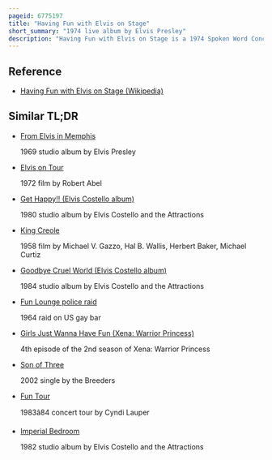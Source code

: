 ```yaml
---
pageid: 6775197
title: "Having Fun with Elvis on Stage"
short_summary: "1974 live album by Elvis Presley"
description: "Having Fun with Elvis on Stage is a 1974 Spoken Word Concert Album by american Singer and musician Elvis Presley consisting entirely of Dialogue and Banter, mostly Jokes, by Presley between Songs during his live Concerts, with the Songs themselves removed from the Recordings. The Album was created as a Ploy by Presley's Manager Colonel Tom Parker to release a Presley Album through his own Label Boxcar Records without using content contractually belonging to rca Records so parker could earn 100 of the Profits. Having Fun with Elvis on Stage was first sold at Presley's Concerts but rca later claimed the Rights to the Recordings and began to package and distribute it."
---
```


## Reference

- [Having Fun with Elvis on Stage (Wikipedia)](https://en.wikipedia.org/?curid=6775197)

## Similar TL;DR

- [From Elvis in Memphis](/tldr/en/from-elvis-in-memphis)

  1969 studio album by Elvis Presley

- [Elvis on Tour](/tldr/en/elvis-on-tour)

  1972 film by Robert Abel

- [Get Happy!! (Elvis Costello album)](/tldr/en/get-happy-elvis-costello-album)

  1980 studio album by Elvis Costello and the Attractions

- [King Creole](/tldr/en/king-creole)

  1958 film by Michael V. Gazzo, Hal B. Wallis, Herbert Baker, Michael Curtiz

- [Goodbye Cruel World (Elvis Costello album)](/tldr/en/goodbye-cruel-world-elvis-costello-album)

  1984 studio album by Elvis Costello and the Attractions

- [Fun Lounge police raid](/tldr/en/fun-lounge-police-raid)

  1964 raid on US gay bar

- [Girls Just Wanna Have Fun (Xena: Warrior Princess)](/tldr/en/girls-just-wanna-have-fun-xena-warrior-princess)

  4th episode of the 2nd season of Xena: Warrior Princess

- [Son of Three](/tldr/en/son-of-three)

  2002 single by the Breeders

- [Fun Tour](/tldr/en/fun-tour)

  1983â84 concert tour by Cyndi Lauper

- [Imperial Bedroom](/tldr/en/imperial-bedroom)

  1982 studio album by Elvis Costello and the Attractions
